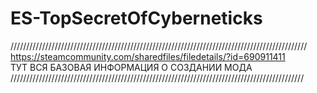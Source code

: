 # ES-TopSecretOfCyberneticks
//////////////////////////////////////////////////////////////////////////////////////////////
https://steamcommunity.com/sharedfiles/filedetails/?id=690911411                                                                    
ТУТ ВСЯ БАЗОВАЯ ИНФОРМАЦИЯ О СОЗДАНИИ МОДА                                   
/////////////////////////////////////////////////////////////////////////////////////////////
